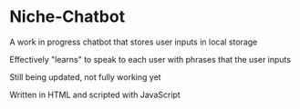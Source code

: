 # Niche-Chatbot

A work in progress chatbot that stores user inputs in local storage

Effectively "learns" to speak to each user with phrases that the user inputs

Still being updated, not fully working yet

Written in HTML and scripted with JavaScript

